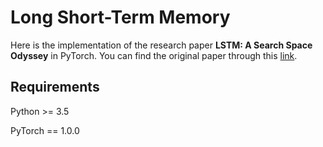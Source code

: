 # Long Short-Term Memory
Here is the implementation of the research paper **LSTM: A Search Space Odyssey** in PyTorch. You can find the original paper through this [link](https://arxiv.org/pdf/1503.04069.pdf).

## Requirements
Python >= 3.5

PyTorch == 1.0.0
